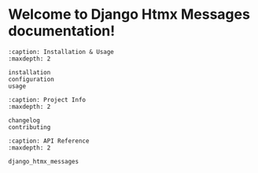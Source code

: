# Welcome to Django Htmx Messages documentation!

```{toctree}
:caption: Installation & Usage
:maxdepth: 2

installation
configuration
usage
```

```{toctree}
:caption: Project Info
:maxdepth: 2

changelog
contributing
```

```{toctree}
:caption: API Reference
:maxdepth: 2

django_htmx_messages
```

```{include} ../README.md

```
